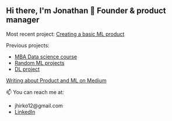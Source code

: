 ## Hi there, I'm Jonathan 🤙 Founder & product manager

Most recent project: <a href="https://github.com/shibby576/WineSite/blob/main/README.md" target="_blank">Creating a basic ML product</a>

Previous projects: 
<ul>
  <li><a href="https://github.com/shibby576/wild_data_science" target="_blank">MBA Data science course</a></li>
  <li><a href="https://github.com/shibby576/data_sandbox/tree/master/ML_Explore" target="_blank">Random ML projects</a></li>
  <li><a href="https://github.com/shibby576/data_sandbox/tree/master/DL_Explore" target="_blank">DL project</a></li>
</ul>


<a href="https://medium.com/@jhirko12" target="_blank">Writing about Product and ML on Medium</a>



📫 You can reach me at: 
<ul>
  <li>jhirko12@gmail.com</li>
  <li><a href="https://www.linkedin.com/in/jonathanehirko/" target="_blank">LinkedIn</a></li>
</ul>


<!--
**shibby576/shibby576** is a ✨ _special_ ✨ repository because its `README.md` (this file) appears on your GitHub profile.

Here are some ideas to get you started:

- 🔭 I’m currently working on ...
- 🌱 I’m currently learning ...
- 👯 I’m looking to collaborate on ...
- 🤔 I’m looking for help with ...
- 💬 Ask me about ...
- 📫 How to reach me: ...
- 😄 Pronouns: ...
- ⚡ Fun fact: ...
-->
